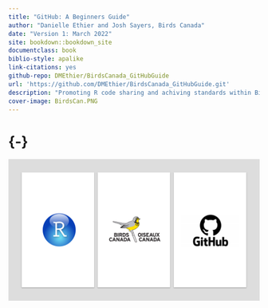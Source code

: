 ```yaml
--- 
title: "GitHub: A Beginners Guide"
author: "Danielle Ethier and Josh Sayers, Birds Canada"
date: "Version 1: March 2022"
site: bookdown::bookdown_site
documentclass: book
biblio-style: apalike
link-citations: yes
github-repo: DMEthier/BirdsCanada_GitHubGuide
url: 'https://github.com/DMEthier/BirdsCanada_GitHubGuide.git'
description: "Promoting R code sharing and achiving standards within Birds Canada"
cover-image: BirdsCan.PNG
---
```


# {-}

<img src="images/index.PNG" width="700px" style="display: block; margin: auto;" />




